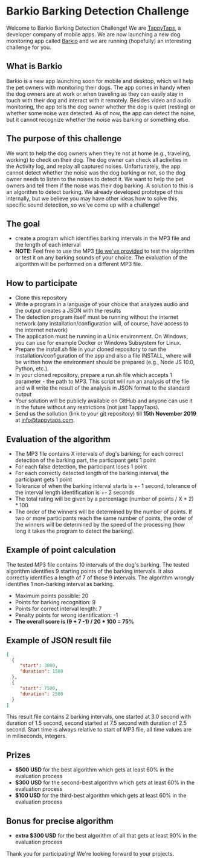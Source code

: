 # Barkio Barking Detection Challenge
Welcome to Barkio Barking Detection Challenge! We are [TappyTaps](https://www.tappytaps.com), a developer company of mobile apps. We are now launching a new dog monitoring app called [Barkio](https://barkio.com) and we are running (hopefully) an interesting challenge for you. 

## What is Barkio
Barkio is a new app launching soon for mobile and desktop, which will help the pet owners with monitoring their dogs. The app comes in handy when the dog owners are at work or when traveling as they can easily stay in touch with their dog and interact with it remotely. Besides video and audio monitoring, the app tells the dog owner whether the dog is quiet (resting) or whether some noise was detected. As of now, the app can detect the noise, but it cannot recognize whether the noise was barking or something else.
  
## The purpose of this challenge
We want to help the dog owners when they’re not at home (e.g., traveling, working) to check on their dog. The dog owner can check all activities in the Activity log, and replay all captured noises. Unfortunately, the app cannot detect whether the noise was the dog barking or not, so the dog owner needs to listen to the noises to detect it. We want to help the pet owners and tell them if the noise was their dog barking. A solution to this is an algorithm to detect barking. We already developed prototype of this internally, but we believe you may have other ideas how to solve this specific sound detection, so we’ve come up with a challenge! 

## The goal
* create a program which identifies barking intervals in the MP3 file and the length of each interval
* **NOTE**: Feel free to use the MP3 [file we've provided](https://github.com/tappytaps/barkingchallenge/blob/master/Barkio-Barking-Detection-Challange-1.mp3?raw=true) to test the algorithm or test it on any barking sounds of your choice. The evaluation of the algorithm will be performed on a different MP3 file.

## How to participate
* Clone this repository
* Write a program in a language of your choice that analyzes audio and the output creates a JSON with the results
* The detection program itself must be running without the internet network (any installation/configuration will, of course, have access to the internet network)
* The application must be running in a Unix environment. On Windows, you can use for example Docker or Windows Subsystem for Linux.
* Prepare the install.sh file in your cloned repository to run the installation/configuration of the app and also a file INSTALL, where will be written how the environment should be prepared (e.g., Node JS 10.0, Python, etc.).
* In your cloned repository, prepare a run.sh file which accepts 1 parameter - the path to MP3. This script will run an analysis of the file and will write the result of the analysis in JSON format to the standard output 
* Your solution will be publicly available on GitHub and anyone can use it in the future without any restrictions (not just TappyTaps).
* Send us the sollution (link to your git repository) till **15th November 2019** at info@tappytaps.com.

## Evaluation of the algorithm
* The MP3 file contains X intervals of dog's barking; for each correct detection of the barking part, the participant gets 1 point  
* For each false detection, the participant loses 1 point 
* For each correctly detected length of the barking interval, the participant gets 1 point 
* Tolerance of when the barking interval starts is +- 1 second, tolerance of the interval length identification is +- 2 seconds 
* The total rating will be given by a percentage (number of points / X * 2) * 100 
* The order of the winners will be determined by the number of points. If two or more participants reach the same number of points, the order of the winners will be determined by the speed of the processing (how long it takes the program to detect the barking).

## Example of point calculation
The tested MP3 file contains 10 intervals of the dog's barking. The tested algorithm identifies 9 starting points of the barking intervals. It also correctly identifies a length of 7 of those 9 intervals. The algorithm wrongly identifies 1 non-barking interval as barking.
* Maximum points possible: 20
* Points for barking recognition: 9
* Points for correct interval length: 7
* Penalty points for wrong identification: -1
* **The overall score is (9 + 7 -1) / 20 * 100 = 75%**

## Example of JSON result file
```json
[
  {
     "start": 3000,
     "duration": 1500
  },
  {  
     "start": 7500,
     "duration": 2500
  }
]
```
This result file contains 2 barking intervals, one started at 3.0 second with duration of 1.5 second, second started at 7.5 second with duration of 2.5 second. Start time is always relative to start of MP3 file, all time values are in miliseconds, integers.

## Prizes
* **$500 USD** for the best algorithm which gets at least 60% in the evaluation process
* **$300 USD** for the second-best algorithm which gets at least 60% in the evaluation process
* **$100 USD** for the third-best algorithm which gets at least 60% in the evaluation process

## Bonus for precise algorithm
* **extra $300 USD** for the best algorithm of all that gets at least 90% in the evaluation process

Thank you for participating! We're looking forward to your projects. 
